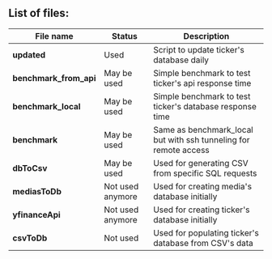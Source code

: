 ## List of files:

| File name              | Status           | Description                                                      |
| ---------------------- | ---------------- | ---------------------------------------------------------------- |
| **updated**            | Used             | Script to update ticker's database daily                         |
| **benchmark_from_api** | May be used      | Simple benchmark to test ticker's api response time              |
| **benchmark_local**    | May be used      | Simple benchmark to test ticker's database response time         |
| **benchmark**          | May be used      | Same as benchmark_local but with ssh tunneling for remote access |
| **dbToCsv**            | May be used      | Used for generating CSV from specific SQL requests               |
| **mediasToDb**         | Not used anymore | Used for creating media's database initially                     |
| **yfinanceApi**        | Not used anymore | Used for creating ticker's database initially                    |
| **csvToDb**            | Not used         | Used for populating ticker's database from CSV's data            |

